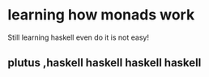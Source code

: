 # learning how monads work
Still learning haskell even do it is not easy! 
## plutus ,haskell haskell haskell haskell
